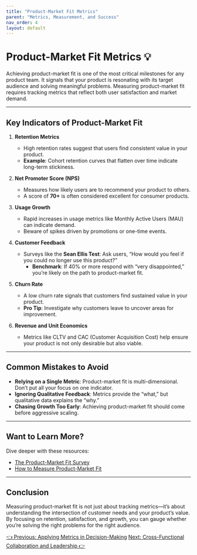 ```yaml
---
title: "Product-Market Fit Metrics"
parent: "Metrics, Measurement, and Success"
nav_order: 4
layout: default
---
```


# Product-Market Fit Metrics 💡

Achieving product-market fit is one of the most critical milestones for any product team. It signals that your product is resonating with its target audience and solving meaningful problems. Measuring product-market fit requires tracking metrics that reflect both user satisfaction and market demand.

---

## Key Indicators of Product-Market Fit

1. **Retention Metrics**  
   - High retention rates suggest that users find consistent value in your product.  
   - **Example**: Cohort retention curves that flatten over time indicate long-term stickiness.

2. **Net Promoter Score (NPS)**  
   - Measures how likely users are to recommend your product to others.  
   - A score of **70+** is often considered excellent for consumer products.

3. **Usage Growth**  
   - Rapid increases in usage metrics like Monthly Active Users (MAU) can indicate demand.  
   - Beware of spikes driven by promotions or one-time events.

4. **Customer Feedback**  
   - Surveys like the **Sean Ellis Test**: Ask users, “How would you feel if you could no longer use this product?”
     - **Benchmark**: If 40% or more respond with “very disappointed,” you’re likely on the path to product-market fit.

5. **Churn Rate**  
   - A low churn rate signals that customers find sustained value in your product.  
   - **Pro Tip**: Investigate why customers leave to uncover areas for improvement.

6. **Revenue and Unit Economics**  
   - Metrics like CLTV and CAC (Customer Acquisition Cost) help ensure your product is not only desirable but also viable.

---

## Common Mistakes to Avoid

- **Relying on a Single Metric**: Product-market fit is multi-dimensional. Don’t put all your focus on one indicator.  
- **Ignoring Qualitative Feedback**: Metrics provide the “what,” but qualitative data explains the “why.”  
- **Chasing Growth Too Early**: Achieving product-market fit should come before aggressive scaling.

---

## Want to Learn More?

Dive deeper with these resources:
- [The Product-Market Fit Survey](https://firstround.com/review/how-superhuman-built-an-engine-to-find-product-market-fit/)  
- [How to Measure Product-Market Fit](https://www.lennyrachitsky.com/p/how-to-know-if-you-have-product-market-fit)

---

## Conclusion

Measuring product-market fit is not just about tracking metrics—it’s about understanding the intersection of customer needs and your product’s value. By focusing on retention, satisfaction, and growth, you can gauge whether you’re solving the right problems for the right audience.

<div class="nav-buttons">
    <a href="../6-metrics-measurement-and-success/applying-metrics-in-decision-making" class="btn btn-secondary">👈 Previous: Applying Metrics in Decision-Making</a>
    <a href="../7-effective-team-collaboration-and-stakeholder-management/index" class="btn btn-primary">Next: Cross-Functional Collaboration and Leadership 👉</a>
</div>